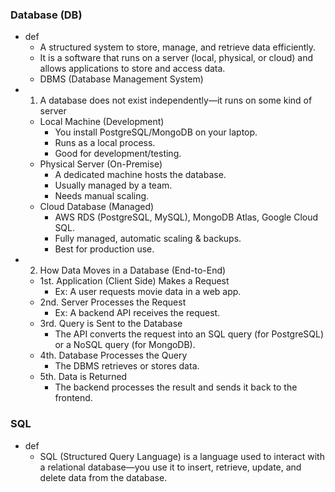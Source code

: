 ### Database (DB) 
- def 
  - A structured system to store, manage, and retrieve data efficiently. 
  - It is a software that runs on a server (local, physical, or cloud) and allows applications to store and access data.
  - DBMS (Database Management System)
- 1) A database does not exist independently—it runs on some kind of server
	- Local Machine (Development)
      - You install PostgreSQL/MongoDB on your laptop.
      - Runs as a local process.
      - Good for development/testing.
	- Physical Server (On-Premise)
    	- A dedicated machine hosts the database.
    	- Usually managed by a team.
    	- Needs manual scaling.
	- Cloud Database (Managed)
    	- AWS RDS (PostgreSQL, MySQL), MongoDB Atlas, Google Cloud SQL.
    	- Fully managed, automatic scaling & backups.
    	- Best for production use.
- 2) How Data Moves in a Database (End-to-End)
  - 1st. Application (Client Side) Makes a Request
	- Ex: A user requests movie data in a web app.
  - 2nd. Server Processes the Request
    - Ex: A backend API receives the request.
  - 3rd. Query is Sent to the Database
    - The API converts the request into an SQL query (for PostgreSQL) or a NoSQL query (for MongoDB).
  - 4th. Database Processes the Query
	- The DBMS retrieves or stores data.
  - 5th. Data is Returned
	- The backend processes the result and sends it back to the frontend.
### SQL
- def 
  - SQL (Structured Query Language) is a language used to interact with a relational database—you use it to insert, retrieve, update, and delete data from the database.